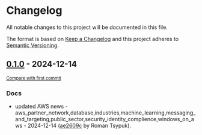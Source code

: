 # Changelog

All notable changes to this project will be documented in this file.

The format is based on [Keep a Changelog](http://keepachangelog.com/en/1.0.0/)
and this project adheres to [Semantic Versioning](http://semver.org/spec/v2.0.0.html).

<!-- insertion marker -->
## [0.1.0](https://github.com/tsypuk/aws-news/releases/tag/ver-2024-12-140.1.0) - 2024-12-14

<small>[Compare with first commit](https://github.com/tsypuk/aws-news/compare/37daf72bf13f3407afe8917955ac07fdeca2733b...ver-2024-12-14)</small>

### Docs

- updated AWS news - aws_partner_network,database,industries,machine_learning,messaging_and_targeting,public_sector,security_identity_complience,windows_on_aws - 2024-12-14 ([ae2609c](https://github.com/tsypuk/aws-news/commit/ae2609c570f061b55ef0ccea9fdb79f8f5ce52e5) by Roman Tsypuk).

